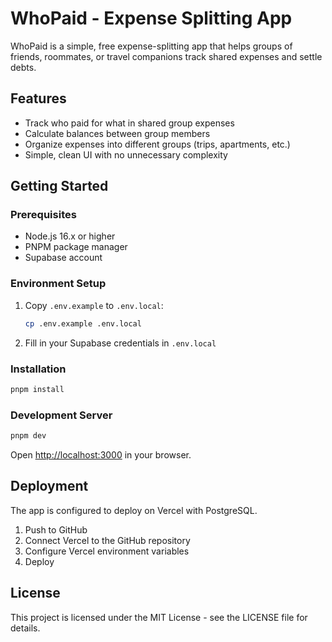 # WhoPaid - Expense Splitting App

WhoPaid is a simple, free expense-splitting app that helps groups of friends, roommates, or travel companions track shared expenses and settle debts.

## Features

- Track who paid for what in shared group expenses
- Calculate balances between group members
- Organize expenses into different groups (trips, apartments, etc.)
- Simple, clean UI with no unnecessary complexity

## Getting Started

### Prerequisites

- Node.js 16.x or higher
- PNPM package manager
- Supabase account

### Environment Setup

1. Copy `.env.example` to `.env.local`:

   ```bash
   cp .env.example .env.local
   ```

2. Fill in your Supabase credentials in `.env.local`

### Installation

```bash
pnpm install
```

### Development Server

```bash
pnpm dev
```

Open [http://localhost:3000](http://localhost:3000) in your browser.

## Deployment

The app is configured to deploy on Vercel with PostgreSQL.

1. Push to GitHub
2. Connect Vercel to the GitHub repository
3. Configure Vercel environment variables
4. Deploy

## License

This project is licensed under the MIT License - see the LICENSE file for details.
